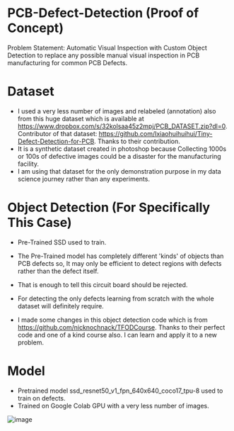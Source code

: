 # PCB-Defect-Detection (Proof of Concept)
Problem Statement: Automatic Visual Inspection with Custom Object Detection to replace any possible manual visual inspection in PCB manufacturing for common PCB Defects.

# Dataset
* I used a very less number of images and relabeled (annotation) also from this huge dataset which is available at https://www.dropbox.com/s/32kolsaa45z2mpj/PCB_DATASET.zip?dl=0.
Contributor of that dataset: https://github.com/Ixiaohuihuihui/Tiny-Defect-Detection-for-PCB. Thanks to their contribution.
* It is a synthetic dataset created in photoshop because Collecting 1000s or 100s of defective images could be a disaster for the manufacturing facility.
* I am using that dataset for the only demonstration purpose in my data science journey rather than any experiments.

# Object Detection (For Specifically This Case)
* Pre-Trained SSD used to train. 
* The Pre-Trained model has completely different 'kinds' of objects than PCB defects so, It may only be efficient to detect regions with defects rather than the defect itself. 
* That is enough to tell this circuit board should be rejected. 
* For detecting the only defects learning from scratch with the whole dataset will definitely require.

* I made some changes in this object detection code which is from https://github.com/nicknochnack/TFODCourse. Thanks to their perfect code and one of a kind course also. I can learn and apply it to a new problem.

# Model
* Pretrained model ssd_resnet50_v1_fpn_640x640_coco17_tpu-8 used to train on defects. 
* Trained on Google Colab GPU with a very less number of images. 

![image](https://user-images.githubusercontent.com/75474944/123749489-1d86ba80-d8d3-11eb-9117-06269ab98ee5.png)
